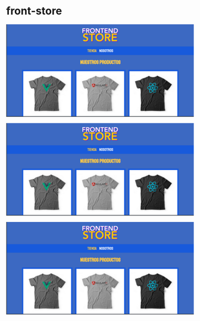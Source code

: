 # front-store

![alt text](https://github.com/dfldiego/front-store/blob/master/img/foto1.png)

![alt text](https://github.com/dfldiego/front-store/blob/master/img/foto1.png)

![alt text](https://github.com/dfldiego/front-store/blob/master/img/foto1.png)
